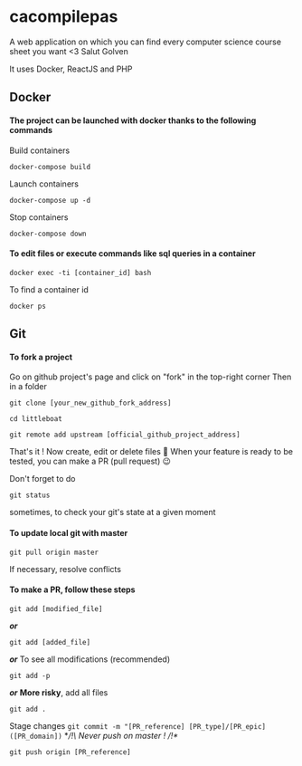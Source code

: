 # cacompilepas
A web application on which you can find every computer science course sheet you want &lt;3
Salut
Golven

It uses Docker, ReactJS and PHP

## Docker

#### The project can be launched with docker thanks to the following commands
Build containers
```
docker-compose build
```
Launch containers
```
docker-compose up -d
```
Stop containers
```
docker-compose down
```

#### To edit files or execute commands like sql queries in a container
```
docker exec -ti [container_id] bash
```
To find a container id
```
docker ps
```


## Git

#### To fork a project
Go on github project's page and click on "fork" in the top-right corner
Then in a folder 
```
git clone [your_new_github_fork_address]
```
```
cd littleboat
```
```
git remote add upstream [official_github_project_address]
```
That's it ! Now create, edit or delete files :clap:
When your feature is ready to be tested, you can make a PR (pull request) :wink:

Don't forget to do
```
git status
```
sometimes, to check your git's state at a given moment

#### To update local git with master
```
git pull origin master
```
If necessary, resolve conflicts

#### To make a PR, follow these steps
```
git add [modified_file]
```
***or***
```
git add [added_file]
```
***or***
To see all modifications (recommended)
```
git add -p
```
***or***
**More risky**, add all files
```
git add .
```
Stage changes
`git commit -m "[PR_reference] [PR_type]/[PR_epic]([PR_domain])`
**/!\ Never push on master ! /!\**
```
git push origin [PR_reference]
```

